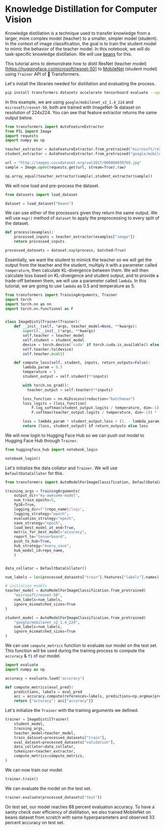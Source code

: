 <!--Copyright 2023 The HuggingFace Team. All rights reserved.

Licensed under the Apache License, Version 2.0 (the "License"); you may not use this file except in compliance with
the License. You may obtain a copy of the License at

http://www.apache.org/licenses/LICENSE-2.0

Unless required by applicable law or agreed to in writing, software distributed under the License is distributed on
an "AS IS" BASIS, WITHOUT WARRANTIES OR CONDITIONS OF ANY KIND, either express or implied. See the License for the
specific language governing permissions and limitations under the License.

⚠️ Note that this file is in Markdown but contain specific syntax for our doc-builder (similar to MDX) that may not be
rendered properly in your Markdown viewer.

-->
# Knowledge Distillation for Computer Vision

Knowledge distillation is a technique used to transfer knowledge from a larger, more complex model (teacher) to a smaller, simpler model (student). In the context of image classification, the goal is to train the student model to mimic the behavior of the teacher model. In this notebook, we will do task-specific knowledge distillation. We will use [beans](https://huggingface.co/datasets/beans) for this.

This tutorial aims to demonstrate how to distil ResNet (teacher model)[https://huggingface.co/microsoft/resnet-50] to [MobileNet](https://huggingface.co/google/mobilenet_v2_1.4_224) (student model) using `Trainer` API of 🤗 Transformers.

Let's install the libraries needed for distillation and evaluating the process. 

```bash
pip install transformers datasets accelerate tensorboard evaluate --upgrade
```

In this example, we are using `google/mobilenet_v2_1.4_224` and `microsoft/resnet-50`, both are trained with ImageNet-1k dataset on resolution of 224x224. You can see that feature extractor returns the same output below.

```python
from transformers import AutoFeatureExtractor
from PIL import Image
import requests
import numpy as np

teacher_extractor = AutoFeatureExtractor.from_pretrained("microsoft/resnet-50")
student_extractor = AutoFeatureExtractor.from_pretrained("google/mobilenet_v2_1.4_224")

url = "http://images.cocodataset.org/val2017/000000039769.jpg"
sample = Image.open(requests.get(url, stream=True).raw)

np.array_equal(teacher_extractor(sample),student_extractor(sample))
```

We will now load and pre-process the dataset. 

```python
from datasets import load_dataset

dataset = load_dataset("beans")
```

We can use either of the processors given they return the same output. We will use `map()` method of `dataset` to apply the preprocessing to every split of the dataset.

```python
def process(examples):
    processed_inputs = teacher_extractor(examples["image"])
    return processed_inputs

processed_datasets = dataset.map(process, batched=True)
```

Essentially, we want the student to mimick the teacher so we will get the output from the teacher and the student, multiply it with a parameter called `temperature`, then calculate KL-divergence between them. We will then calculate loss based on KL-divergence and student output, and to provide a trade-off between them, we will use a parameter called `lambda`. In this tutorial, we are going to use `lambda` as 0.5 and temperature as 5.


```python
from transformers import TrainingArguments, Trainer
import torch
import torch.nn as nn
import torch.nn.functional as F


class ImageDistilTrainer(Trainer):
    def __init__(self, *args, teacher_model=None, **kwargs):
        super().__init__(*args, **kwargs)
        self.teacher = teacher_model
        self.student = student_model
        device = torch.device('cuda' if torch.cuda.is_available() else 'cpu')
        self.teacher.to(device)
        self.teacher.eval()

    def compute_loss(self, student, inputs, return_outputs=False):
        lambda_param = 0.5
        temperature = 5
        student_output = self.student(**inputs)

        with torch.no_grad():
          teacher_output = self.teacher(**inputs)

        loss_function = nn.KLDivLoss(reduction="batchmean")
        loss_logits = (loss_function(
            F.log_softmax(student_output.logits / temperature, dim=-1),
            F.softmax(teacher_output.logits / temperature, dim=-1)) * (temperature ** 2))

        loss = lambda_param * student_output.loss + (1. - lambda_param) * loss_logits
        return (loss, student_output) if return_outputs else loss
```

We will now login to Hugging Face Hub so we can push out model to Hugging Face Hub through `Trainer`. 

```python
from huggingface_hub import notebook_login

notebook_login()
```

Let's initialize the data collator and `Trainer`. We will use `DefaultDataCollator` for this. 

```python
from transformers import AutoModelForImageClassification, DefaultDataCollator

training_args = TrainingArguments(
    output_dir="my-awesome-model",
    num_train_epochs=5,
    fp16=True,
    logging_dir=f"{repo_name}/logs",
    logging_strategy="epoch",
    evaluation_strategy="epoch",
    save_strategy="epoch",
    load_best_model_at_end=True,
    metric_for_best_model="accuracy",
    report_to="tensorboard",
    push_to_hub=True,
    hub_strategy="every_save",
    hub_model_id=repo_name,
    )


data_collator = DefaultDataCollator()

num_labels = len(processed_datasets["train"].features["labels"].names)

# initialize models
teacher_model = AutoModelForImageClassification.from_pretrained(
    "microsoft/resnet-50",
    num_labels=num_labels,
    ignore_mismatched_sizes=True
)

student_model = AutoModelForImageClassification.from_pretrained(
    "google/mobilenet_v2_1.4_224",
    num_labels=num_labels,
    ignore_mismatched_sizes=True
)
```

We can use `compute_metrics` function to evaluate our model on the test set. This function will be used during the training process to compute the `accuracy` & `f1` of our model.

```python
import evaluate
import numpy as np

accuracy = evaluate.load("accuracy")

def compute_metrics(eval_pred):
    predictions, labels = eval_pred
    acc = accuracy.compute(references=labels, predictions=np.argmax(predictions, axis=1))
    return {"accuracy": acc["accuracy"]}
```

Let's initialize the `Trainer` with the training arguments we defined. 

```python
trainer = ImageDistilTrainer(
    student_model,
    training_args,
    teacher_model=teacher_model,
    train_dataset=processed_datasets["train"],
    eval_dataset=processed_datasets["validation"],
    data_collator=data_collator,
    tokenizer=teacher_extractor,
    compute_metrics=compute_metrics,
)
```

We can now train our model.

```python
trainer.train()
```

We can evaluate the model on the test set.

```python
trainer.evaluate(processed_datasets["test"])
```

On test set, our model reaches 88 percent evaluation accuracy. To have a sanity check over efficiency of distillation, we also trained MobileNet on beans dataset from scratch with same hyperparameters and observed 33 percent accuracy on test set.

